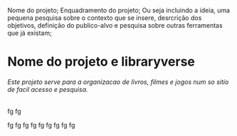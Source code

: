 Nome do projeto;
Enquadramento do projeto;
Ou seja incluindo a ideia, uma pequena pesquisa sobre o contexto que se insere, desrcrição dos objetivos, definição do publico-alvo e pesquisa sobre outras ferramentas que já existam;



# Nome do projeto e libraryverse

###### Este projeto serve para a organizacao de livros, filmes e jogos num so sitio de facil acesso e pesquisa.




fg
fg

fg
fg
fg
fg
fg
fg
fg
fg
fg
